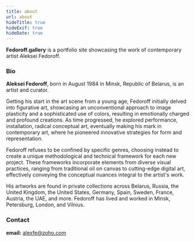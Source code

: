 ```yaml
---
title: about
url: about
hideTitle: true
hideExif: true
hideDate: true
---
```

**Fedoroff.gallery** is a portfolio site showcasing the work of contemporary artist Aleksei Fedoroff.

### Bio

**Aleksei Fedoroff**, born in August 1984 in Minsk, Republic of Belarus, is an artist and curator.

Getting his start in the art scene from a young age, Fedoroff initially delved into figurative art, showcasing an unconventional approach to image plasticity and a sophisticated use of colors, resulting in emotionally charged and profound creations. As time progressed, he explored performance, installation, radical conceptual art, eventually making his mark in contemporary art, where he pioneered innovative strategies for form and representation.

Fedoroff refuses to be confined by specific genres, choosing instead to create a unique methodological and technical framework for each new project. These frameworks incorporate elements from diverse visual practices, ranging from traditional oil on canvas to cutting-edge digital art, effectively conveying the conceptual nuances integral to the artist's work.

His artworks are found in private collections across Belarus, Russia, the United Kingdom, the United States, Germany, Spain, Sweden, France, Austria, the UAE, and more. Fedoroff has lived and worked in Minsk, Petersburg, London, and Vilnius.

### Contact

**email:** alexfe@zoho.com
